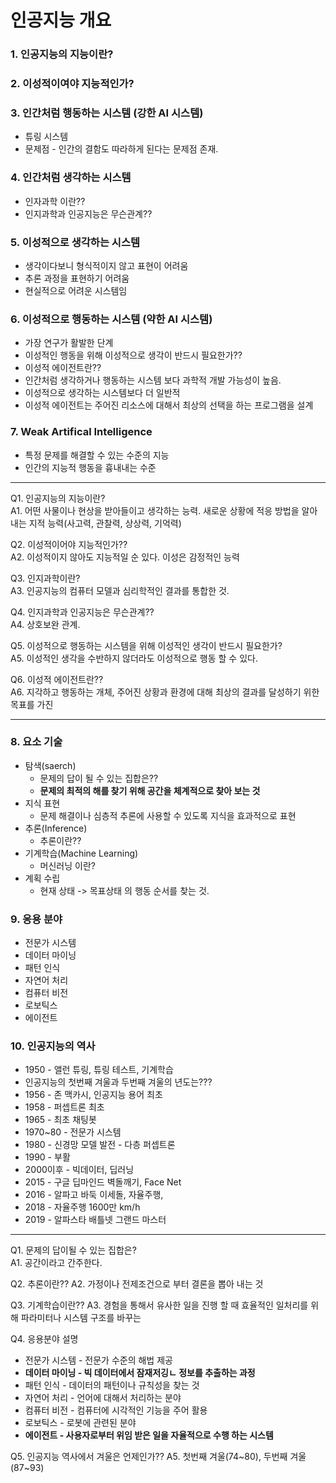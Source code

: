 # 인공지능 개요

### 1. 인공지능의 지능이란?

### 2. 이성적이여야 지능적인가?

### 3. 인간처럼 행동하는 시스템 (강한 AI 시스템)
* 튜링 시스템
* 문제점 - 인간의 결함도 따라하게 된다는 문제점 존재.

### 4. 인간처럼 생각하는 시스템
* 인자과학 이란??
* 인지과학과 인공지능은 무슨관계??

### 5. 이성적으로 생각하는 시스템
* 생각이다보니 형식적이지 않고 표현이 어려움
* 추론 과정을 표현하기 어려움
* 현실적으로 어려운 시스템임

### 6. 이성적으로 행동하는 시스템 (약한 AI 시스템)
* 가장 연구가 활발한 단계
* 이성적인 행동을 위해 이성적으로 생각이 반드시 필요한가??
* 이성적 에이전트란??
* 인간처럼 생각하거나 행동하는 시스템 보다 과학적 개발 가능성이 높음.
* 이성적으로 생각하는 시스템보다 더 일반적
* 이성적 에이전트는 주어진 리소스에 대해서 최상의 선택을 하는 프로그램을 설계

### 7. Weak Artifical Intelligence
* 특정 문제를 해결할 수 있는 수준의 지능
* 인간의 지능적 행동을 흉내내는 수준

-----------------------------------------------------

Q1. 인공지능의 지능이란? <br>
A1. 어떤 사물이나 현상을 받아들이고 생각하는 능력. 새로운 상황에 적응 방법을 알아내는 지적 능력(사고력, 관찰력, 상상력, 기억력)

Q2. 이성적이어야 지능적인가??<br>
A2. 이성적이지 않아도 지능적일 순 있다. 이성은 감정적인 능력

Q3. 인지과학이란?<br>
A3. 인공지능의 컴퓨터 모델과 심리학적인 결과를 통합한 것.

Q4. 인지과학과 인공지능은 무슨관계??<br>
A4. 상호보완 관계.

Q5. 이성적으로 행동하는 시스템을 위해 이성적인 생각이 반드시 필요한가?<br>
A5. 이성적인 생각을 수반하지 않더라도 이성적으로 행동 할 수 있다.

Q6. 이성적 에이전트란??<br>
A6. 지각하고 행동하는 개체, 주어진 상황과 환경에 대해 최상의 결과를 달성하기 위한 목표를 가진 


---------------------------------------------------


### 8. 요소 기술
* 탐색(saerch)
  - 문제의 답이 될 수 있는 집합은??
  - **문제의 최적의 해를 찾기 위해 공간을 체계적으로 찾아 보는 것**
* 지식 표현
  - 문제 해결이나 심층적 추론에 사용할 수 있도록 지식을 효과적으로 표현
* 추론(Inference)
  - 추론이란??
* 기계학습(Machine Learning)
  - 머신러닝 이란?
* 계획 수립
  - 현재 상태 -> 목표상태 의 행동 순서를 찾는 것.
  
### 9. 응용 분야
* 전문가 시스템
* 데이터 마이닝
* 패턴 인식
* 자연어 처리
* 컴퓨터 비전
* 로보틱스
* 에이전트

### 10. 인공지능의 역사
* 1950 - 앨런 튜링, 튜링 테스트, 기계학습
* 인공지능의 첫번째 겨울과 두번째 겨울의 년도는???
* 1956 - 존 맥카시, 인공지능 용어 최초
* 1958 - 퍼셉트론 최초
* 1965 - 최초 채팅봇
* 1970~80 - 전문가 시스템
* 1980 - 신경망 모델 발전 - 다층 퍼셉트론
* 1990 - 부활
* 2000이후 - 빅데이터, 딥러닝
* 2015 - 구글 딥마인드 벽돌깨기, Face Net
* 2016 - 알파고 바둑 이세돌, 자율주행, 
* 2018 - 자율주행 1600만 km/h
* 2019 - 알파스타 배틀넷 그랜드 마스터

----------------------------------------------------------------------


Q1. 문제의 답이될 수 있는 집합은?<br>
A1. 공간이라고 간주한다.

Q2. 추론이란??
A2. 가정이나 전제조건으로 부터 결론을 뽑아 내는 것

Q3. 기계학습이란??
A3. 경험을 통해서 유사한 일을 진행 할 때 효율적인 일처리를 위해 파라미터나 시스템 구조를 바꾸는

Q4. 응용분야 설명
* 전문가 시스템 - 전문가 수준의 해법 제공
* **데이터 마이닝 - 빅 데이터에서 잠재저깅ㄴ 정보를 추출하는 과정**
* 패턴 인식 - 데이터의 패턴이나 규칙성을 찾는 것
* 자연어 처리 - 언어에 대해서 처리하는 분야
* 컴퓨터 비전 - 컴퓨터에 시각적인 기능을 주어 활용
* 로보틱스 - 로봇에 관련된 분야
* **에이전트 - 사용자로부터 위임 받은 일을 자율적으로 수행 하는 시스템**

Q5. 인공지능 역사에서 겨울은 언제인가??
A5. 첫번째 겨울(74~80), 두번째 겨울(87~93)
